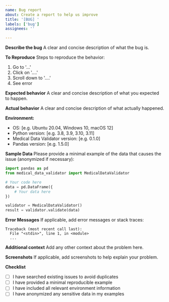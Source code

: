 ```yaml
---
name: Bug report
about: Create a report to help us improve
title: '[BUG] '
labels: ['bug']
assignees: ''

---
```


**Describe the bug**
A clear and concise description of what the bug is.

**To Reproduce**
Steps to reproduce the behavior:
1. Go to '...'
2. Click on '....'
3. Scroll down to '....'
4. See error

**Expected behavior**
A clear and concise description of what you expected to happen.

**Actual behavior**
A clear and concise description of what actually happened.

**Environment:**
 - OS: [e.g. Ubuntu 20.04, Windows 10, macOS 12]
 - Python version: [e.g. 3.8, 3.9, 3.10, 3.11]
 - Medical Data Validator version: [e.g. 0.1.0]
 - Pandas version: [e.g. 1.5.0]

**Sample Data**
Please provide a minimal example of the data that causes the issue (anonymized if necessary):

```python
import pandas as pd
from medical_data_validator import MedicalDataValidator

# Your code here
data = pd.DataFrame({
    # Your data here
})

validator = MedicalDataValidator()
result = validator.validate(data)
```

**Error Messages**
If applicable, add error messages or stack traces:

```
Traceback (most recent call last):
  File "<stdin>", line 1, in <module>
  ...
```

**Additional context**
Add any other context about the problem here.

**Screenshots**
If applicable, add screenshots to help explain your problem.

**Checklist**
- [ ] I have searched existing issues to avoid duplicates
- [ ] I have provided a minimal reproducible example
- [ ] I have included all relevant environment information
- [ ] I have anonymized any sensitive data in my examples 